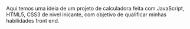Aqui temos uma ideia de um projeto de calculadora feita com JavaScript, HTML5, CSS3 de nivel inicante, com objetivo de qualificar minhas habilidades front end. 

